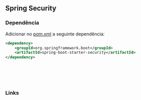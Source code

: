 
<h2>Spring Security</h2>

<h3>Dependência</h3>  

Adicionar no [pom.xml](pom.xml) a seguinte dependência:  

```xml
<dependency>
    <groupId>org.springframework.boot</groupId>
    <artifactId>spring-boot-starter-security</artifactId>
</dependency>
```

<br>

<h3></h3>


<br>

<h3>Links</h3>

